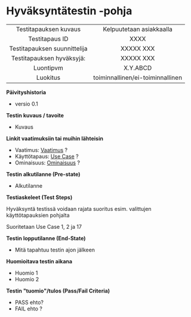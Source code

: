 # Hyväksyntätestin -pohja



| | |
|:-:|:-:|
| Testitapauksen kuvaus | Kelpuutetaan asiakkaalla   |
| Testitapaus ID | XXXX |
| Testitapauksen suunnittelija | XXXXX XXX | 
| Testitapauksen hyväksyjä: | XXXXX XXX |
| Luontipvm | X.Y.ABCD |
| Luokitus | toiminnallinen/ei-toiminnallinen |

**Päivityshistoria**

* versio 0.1 

**Testin kuvaus / tavoite**

* Kuvaus

**Linkit vaatimuksiin tai muihin lähteisin**

* Vaatimus: [Vaatimus]() ?   
* Käyttötapaus: [Use Case]() ? 
* Ominaisuus: [Ominaisuus]() ?

**Testin alkutilanne (Pre-state)** 

* Alkutilanne

**Testiaskeleet (Test Steps)**

Hyväksyntä testissä voidaan rajata suoritus esim. valittujen käyttötapauksien pohjalta

Suoritetaan Use Case 1, 2 ja 17

**Testin lopputilanne (End-State)**


* Mitä tapahtuu testin ajon jälkeen



**Huomioitava testin aikana**

* Huomio 1
* Huomio 2


**Testin "tuomio"/tulos (Pass/Fail Criteria)**


* PASS ehto? 
* FAIL ehto ?
